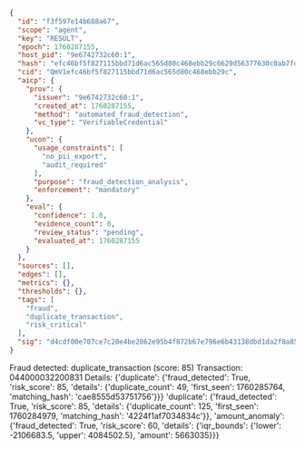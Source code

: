 ```json
{
  "id": "f3f597e14b688a67",
  "scope": "agent",
  "key": "RESULT",
  "epoch": 1760287155,
  "host_pid": "9e6742732c60:1",
  "hash": "efc46bf5f827115bbd71d6ac565d80c468ebb29c6629d56377630c0ab7fdaf35",
  "cid": "QmV1efc46bf5f827115bbd71d6ac565d80c468ebb29c",
  "aicp": {
    "prov": {
      "issuer": "9e6742732c60:1",
      "created_at": 1760287155,
      "method": "automated_fraud_detection",
      "vc_type": "VerifiableCredential"
    },
    "ucon": {
      "usage_constraints": [
        "no_pii_export",
        "audit_required"
      ],
      "purpose": "fraud_detection_analysis",
      "enforcement": "mandatory"
    },
    "eval": {
      "confidence": 1.0,
      "evidence_count": 0,
      "review_status": "pending",
      "evaluated_at": 1760287155
    }
  },
  "sources": [],
  "edges": [],
  "metrics": {},
  "thresholds": {},
  "tags": [
    "fraud",
    "duplicate_transaction",
    "risk_critical"
  ],
  "sig": "d4cdf00e707ce7c20e4be2062e95b4f872b67e796e6b43138dbd1da2f0a85f74"
}
```

Fraud detected: duplicate_transaction (score: 85)
Transaction: 044000032200831
Details: {'duplicate': {'fraud_detected': True, 'risk_score': 85, 'details': {'duplicate_count': 49, 'first_seen': 1760285764, 'matching_hash': 'cae8555d53751756'}}} 'duplicate': {'fraud_detected': True, 'risk_score': 85, 'details': {'duplicate_count': 125, 'first_seen': 1760284979, 'matching_hash': '4224f1af7034834c'}}, 'amount_anomaly': {'fraud_detected': True, 'risk_score': 60, 'details': {'iqr_bounds': {'lower': -2106683.5, 'upper': 4084502.5}, 'amount': 5663035}}}